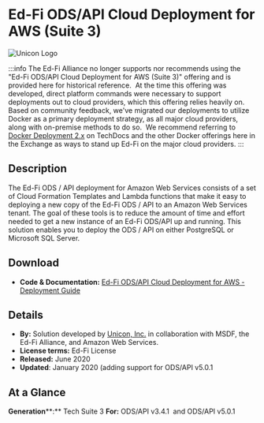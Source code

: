 # Ed-Fi ODS/API Cloud Deployment for AWS (Suite 3)

![Unicon Logo](https://edfidocs.blob.core.windows.net/$web/img/edfi-exchange/technology/uniconlogo.png)

:::info
 The Ed-Fi Alliance no longer supports nor recommends using the "Ed-Fi ODS/API Cloud Deployment for AWS (Suite 3)" offering and is provided here for historical reference.  At the time this offering was developed, direct platform commands were necessary to support deployments out to cloud providers, which this offering relies heavily on.  Based on community feedback, we've migrated our deployments to utilize Docker as a primary deployment strategy, as all major cloud providers, along with on-premise methods to do so.  We recommend referring to [Docker Deployment 2.x](/reference/docker/v2/) on TechDocs and the other Docker offerings here in the Exchange as ways to stand up Ed-Fi on the major cloud providers.
 :::

## Description

The Ed-Fi ODS / API deployment for Amazon Web Services consists of a set of Cloud Formation Templates and Lambda functions that make it easy to deploying a new copy of the Ed-Fi ODS / API to an Amazon Web Services tenant. The goal of these tools is to reduce the amount of time and effort needed to get a new instance of an Ed-Fi ODS/API up and running. This solution enables you to deploy the ODS / API on either PostgreSQL or Microsoft SQL Server.

## Download

* **Code & Documentation:** [Ed-Fi ODS/API Cloud Deployment for AWS - Deployment Guide](./ed-fi-ods-cloud-deploy-aws-suite-3/readme.md)

## Details

* **By:** Solution developed by [Unicon, Inc.](https://www.unicon.net/) in collaboration with MSDF, the Ed-Fi Alliance, and Amazon Web Services.
* **License terms:** Ed-Fi License
* **Released:** June 2020
* **Updated**: January 2020 (adding support for ODS/API v5.0.1

## **At a Glance**

**Generation****:** Tech Suite 3
**For:** ODS/API v3.4.1  and ODS/API v5.0.1
